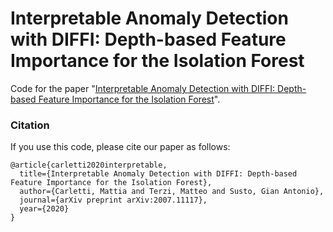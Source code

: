 # Interpretable Anomaly Detection with DIFFI: Depth-based Feature Importance for the Isolation Forest
Code for the paper "[Interpretable Anomaly Detection with DIFFI: Depth-based Feature Importance for the Isolation Forest](https://arxiv.org/abs/2007.11117)". 

### Citation
If you use this code, please cite our paper as follows:

```
@article{carletti2020interpretable,
  title={Interpretable Anomaly Detection with DIFFI: Depth-based Feature Importance for the Isolation Forest},
  author={Carletti, Mattia and Terzi, Matteo and Susto, Gian Antonio},
  journal={arXiv preprint arXiv:2007.11117},
  year={2020}
}
```